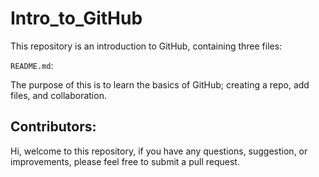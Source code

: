 # Intro_to_GitHub

This repository is an introduction to GitHub, containing three files:

`README.md`:

The purpose of this is to learn the basics of GitHub; creating a repo, add files, and collaboration. 

## Contributors:
Hi, welcome to this repository, if you have any questions, suggestion, or improvements, please feel free to submit a pull request.



